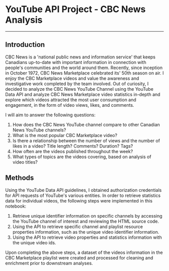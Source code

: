 # YouTube API Project - CBC News Analysis
***

## Introduction

CBC News is a 'national public news and information service' that keeps Canadians up-to-date with important information in connection with people's communities and the world around them. Recently, since inception in October 1972, CBC News Marketplace celebrated its' 50th season on air. I enjoy the CBC Marketplace videos and value the awareness and investigative work completed by the team involved. Out of curiosity, I decided to analyze the CBC News YouTube Channel using the YouTube Data API and analyze CBC News Marketplace video statistics in-depth and explore which videos attracted the most user consumption and engagement, in the form of video views, likes, and comments.

I will aim to answer the following questions:
 
1. How does the CBC News YouTube channel compare to other Canadian News YouTube channels?
2. What is the most popular CBC Marketplace video?
3. Is there a relationship between the number of views and the number of likes in a video? Title length? Comments? Duration? Tags?
4. How often are the videos published throughout the week? 
5. What types of topics are the videos covering, based on analysis of video titles?

## Methods

Using the YouTube Data API guidelines, I obtained authorization credentials for API requests of YouTube's various entities. In order to retrieve statistics data for individual videos, the following steps were implemented in this notebook:

1) Retrieve unique identifier information on specific channels by accessing the YouTube channel of interest and reviewing the HTML source code.
2) Using the API to retrieve specific channel and playlist resource properties information, such as the unique video identifier information.
3) Using the API to retrieve video properties and statistics information with the unique video ids.

Upon completing the above steps, a dataset of the videos information in the CBC Marketplace playlist were created and processed for cleaning and enrichment prior to downstream analyses.

